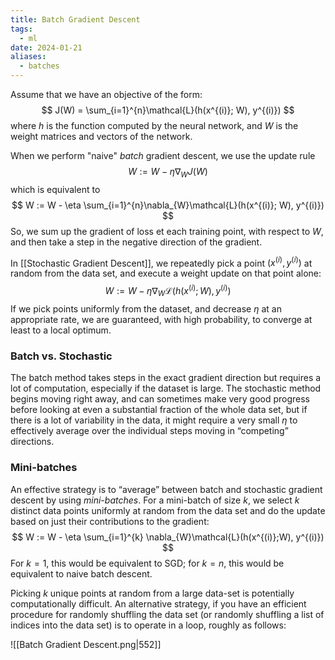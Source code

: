 ```yaml
---
title: Batch Gradient Descent
tags:
  - ml
date: 2024-01-21
aliases:
  - batches
---
```

Assume that we have an objective of the form:
$$
J(W) = \sum_{i=1}^{n}\mathcal{L}(h(x^{(i)}; W), y^{(i)})
$$
where $h$ is the function computed by the neural network, and $W$ is the weight matrices and vectors of the network.

When we perform "naive" *batch* gradient descent, we use the update rule
$$
W := W - \eta \nabla_{W}J(W)
$$
which is equivalent to
$$
W := W - \eta \sum_{i=1}^{n}\nabla_{W}\mathcal{L}(h(x^{(i)}; W), y^{(i)})
$$
So, we sum up the gradient of loss et each training point, with respect to $W$, and then take a step in the negative direction of the gradient.

In [[Stochastic Gradient Descent]], we repeatedly pick a point $(x^{(i)}, y^{(i)})$ at random from the data set, and execute a weight update on that point alone:
$$
W := W- \eta \nabla_{W} \mathcal{L}(h(x^{(i)}; W), y^{(i)})
$$
If we pick points uniformly from the dataset, and decrease $\eta$ at an appropriate rate, we are guaranteed, with high probability, to converge at least to a local optimum.

### Batch vs. Stochastic
The batch method takes steps in the exact gradient direction but requires a lot of computation, especially if the dataset is large. The stochastic method begins moving right away, and can sometimes make very good progress before looking at even a substantial fraction of the whole data set, but if there is a lot of variability in the data, it might require a very small $\eta$ to effectively average over the individual steps moving in “competing” directions. 

### Mini-batches
An effective strategy is to “average” between batch and stochastic gradient descent by using *mini-batches*. For a mini-batch of size $k$, we select $k$ distinct data points uniformly at random from the data set and do the update based on just their contributions to the gradient:
$$
W := W - \eta \sum_{i=1}^{k} \nabla_{W}\mathcal{L}(h(x^{(i)};W), y^{(i)})
$$
For $k=1$, this would be equivalent to SGD; for $k=n$, this would be equivalent to naive batch descent.

Picking $k$ unique points at random from a large data-set is potentially computationally difficult. An alternative strategy, if you have an efficient procedure for randomly shuffling the data set (or randomly shuffling a list of indices into the data set) is to operate in a loop, roughly as follows:

![[Batch Gradient Descent.png|552]]